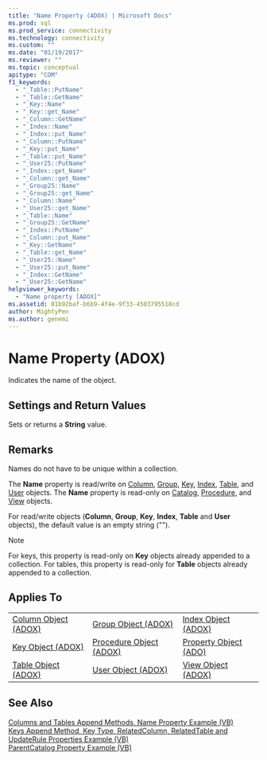 ```yaml
---
title: "Name Property (ADOX) | Microsoft Docs"
ms.prod: sql
ms.prod_service: connectivity
ms.technology: connectivity
ms.custom: ""
ms.date: "01/19/2017"
ms.reviewer: ""
ms.topic: conceptual
apitype: "COM"
f1_keywords: 
  - "_Table::PutName"
  - "_Table::GetName"
  - "_Key::Name"
  - "_Key::get_Name"
  - "_Column::GetName"
  - "_Index::Name"
  - "_Index::put_Name"
  - "_Column::PutName"
  - "_Key::put_Name"
  - "_Table::put_Name"
  - "_User25::PutName"
  - "_Index::get_Name"
  - "_Column::get_Name"
  - "_Group25::Name"
  - "_Group25::get_Name"
  - "_Column::Name"
  - "_User25::get_Name"
  - "_Table::Name"
  - "_Group25::GetName"
  - "_Index::PutName"
  - "_Column::put_Name"
  - "_Key::GetName"
  - "_Table::get_Name"
  - "_User25::Name"
  - "_User25::put_Name"
  - "_Index::GetName"
  - "_User25::GetName"
helpviewer_keywords: 
  - "Name property [ADOX]"
ms.assetid: 81b92baf-b6b9-4f4e-9f33-4503795518cd
author: MightyPen
ms.author: genemi
---
```

# Name Property (ADOX)
Indicates the name of the object.  
  
## Settings and Return Values  
 Sets or returns a **String** value.  
  
## Remarks  
 Names do not have to be unique within a collection.  
  
 The **Name** property is read/write on [Column](../../../ado/reference/adox-api/column-object-adox.md), [Group](../../../ado/reference/adox-api/group-object-adox.md), [Key](../../../ado/reference/adox-api/key-object-adox.md), [Index](../../../ado/reference/adox-api/index-object-adox.md), [Table](../../../ado/reference/adox-api/table-object-adox.md), and [User](../../../ado/reference/adox-api/user-object-adox.md) objects. The **Name** property is read-only on [Catalog](../../../ado/reference/adox-api/catalog-object-adox.md), [Procedure](../../../ado/reference/adox-api/procedure-object-adox.md), and [View](../../../ado/reference/adox-api/view-object-adox.md) objects.  
  
 For read/write objects (**Column**, **Group**, **Key**, **Index**, **Table** and **User** objects), the default value is an empty string ("").  
  
> [!NOTE]
>  For keys, this property is read-only on **Key** objects already appended to a collection. For tables, this property is read-only for **Table** objects already appended to a collection.  
  
## Applies To  
  
||||  
|-|-|-|  
|[Column Object (ADOX)](../../../ado/reference/adox-api/column-object-adox.md)|[Group Object (ADOX)](../../../ado/reference/adox-api/group-object-adox.md)|[Index Object (ADOX)](../../../ado/reference/adox-api/index-object-adox.md)|  
|[Key Object (ADOX)](../../../ado/reference/adox-api/key-object-adox.md)|[Procedure Object (ADOX)](../../../ado/reference/adox-api/procedure-object-adox.md)|[Property Object (ADO)](../../../ado/reference/ado-api/property-object-ado.md)|  
|[Table Object (ADOX)](../../../ado/reference/adox-api/table-object-adox.md)|[User Object (ADOX)](../../../ado/reference/adox-api/user-object-adox.md)|[View Object (ADOX)](../../../ado/reference/adox-api/view-object-adox.md)|  
  
## See Also  
 [Columns and Tables Append Methods, Name Property Example (VB)](../../../ado/reference/adox-api/columns-and-tables-append-methods-name-property-example-vb.md)   
 [Keys Append Method, Key Type, RelatedColumn, RelatedTable and UpdateRule Properties Example (VB)](../../../ado/reference/adox-api/keys-append-method-key-type-relatedcolumn-relatedtable-example-vb.md)   
 [ParentCatalog Property Example (VB)](../../../ado/reference/adox-api/parentcatalog-property-example-vb.md)
